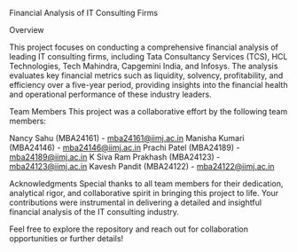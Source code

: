 Financial Analysis of IT Consulting Firms

Overview

This project focuses on conducting a comprehensive financial analysis of leading IT consulting firms, including 
Tata Consultancy Services (TCS), 
HCL Technologies, 
Tech Mahindra, 
Capgemini India, 
and Infosys. 
The analysis evaluates key financial metrics such as liquidity, solvency, profitability, and efficiency over a five-year period, 
providing insights into the financial health and operational performance of these industry leaders.

Team Members
This project was a collaborative effort by the following team members:

Nancy Sahu (MBA24161) - mba24161@iimj.ac.in
Manisha Kumari (MBA24146) - mba24146@iimj.ac.in
Prachi Patel (MBA24189) - mba24189@iimj.ac.in
K Siva Ram Prakhash (MBA24123) - mba24123@iimj.ac.in
Kavesh Pandit (MBA24122) - mba24122@iimj.ac.in

Acknowledgments
Special thanks to all team members for their dedication, analytical rigor, and collaborative spirit in bringing this project to life. 
Your contributions were instrumental in delivering a detailed and insightful financial analysis of the IT consulting industry.

Feel free to explore the repository and reach out for collaboration opportunities or further details!
